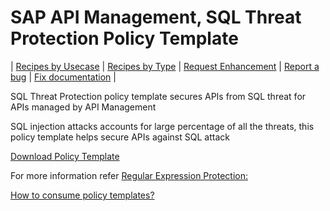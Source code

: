 # SAP API Management, SQL Threat Protection Policy Template

\| [Recipes by Usecase](../../../api-recipes-by-usecase.md) \| [Recipes by Type](../../../api-recipes-by-type.md) \| [Request Enhancement](https://github.com/SAP-samples/apibusinesshub-api-recipes/issues/new?assignees=&labels=Recipe%20Fix,enhancement&template=recipe-request.md&title=Improve%20sql-threat-protection-policy-template ) \| [Report a bug](https://github.com/SAP-samples/apibusinesshub-api-recipes/issues/new?assignees=&labels=Recipe%20Fix,bug&template=bug_report.md&title=Issue%20with%20sql-threat-protection-policy-template ) \| [Fix documentation](https://github.com/SAP-samples/apibusinesshub-api-recipes/issues/new?assignees=&labels=Recipe%20Fix,documentation&template=bug_report.md&title=Docu%20fix%20sql-threat-protection-policy-template ) \|

SQL Threat Protection policy template secures APIs from SQL threat for APIs managed by API Management

SQL injection attacks accounts for large percentage of all the threats, this policy template helps secure APIs against SQL attack

[Download Policy Template](SQL_Threat_Protection.zip)

For more information refer [Regular Expression Protection:](https://help.hana.ondemand.com/apim_od/frameset.htm?0118f91793b54ad78de0e831c10bd69f.html)


[How to consume policy templates?](../../readme.md)
